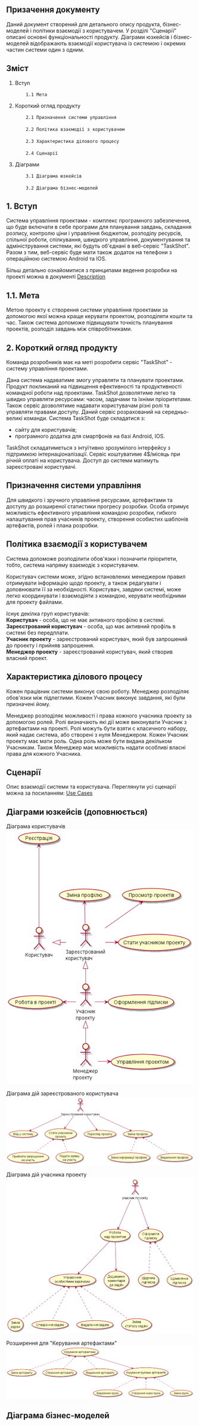 ## Призачення документу
Даний документ створений для детального опису продукта, бізнес-моделей і політики взаємодії з користувачем. У розділі "Сценарії" описані основні функціональності продукту. Діаграми юзкейсів і бізнес-моделей відображають взаємодії користувача із системою і окремих частин системи один з одним.
## Зміст
1. Вступ

           1.1 Мета

2. Короткий огляд продукту

           2.1 Призначення системи управління

           2.2 Політика взаємодії з користувачем

           2.3 Характеристика ділового процесу

           2.4 Сценарії

3. Діаграми

           3.1 Діаграма юзкейсів

           3.2 Діаграма бізнес-моделей

## 1. Вступ
Система управління проектами - комплекс програмного забезпечення, що буде включати в себе програми для планування завдань, складання розпису, контролю ціни і управління бюджетом, розподілу ресурсів, спільної роботи, спілкування, швидкого управління, документування та адміністрування системи, які будуть об'єднані в веб-сервіс "TaskShot". Разом з тим, веб-сервіс буде мати також додаток на телефони з операційною системою Android та IOS.

Більш детально ознайомитися з принципами ведення розробки на проекті можна в документі [Description](https://github.com/averkova-a/OBD_project/blob/master/Main/Description.md)
## 1.1. Мета
Метою проекту є створення системи управління проектами за допомогою якої  можна краще керувати проектом, розподіляти кошти та час. Також система допоможе підвищувати точність планування проектів, розподіл завдань між співробітниками.
## 2. Короткий огляд продукту
  Команда розробників має на меті розробити сервіс "TaskShot" -  систему управління проектами.

  Дана система надаватиме змогу управляти та планувати проектами. Продукт покликаний на підвищення ефективності та продуктивності командної роботи над проектами. TaskShot дозволятиме легко та швидко управляти ресурсами: часом, задачами та їхніми пріоритетами. Також сервіс дозволятиме надавати користувачам різні ролі та управляти правами доступу. Даний сервіс розрахований на середньо-великі команди.
  Система TaskShot буде складатися з:
   - сайту для користувачів;
   - програмного додатка для смартфонів на базі Android, IOS.  

TaskShot складатиметься з інтуїтивно зрозумілого інтерфейсу з підтримкою інтернаціоналізації. Сервіс коштуватиме 4$/місяць при річній оплаті на користувача. Доступ до системи матимуть зареєстровані користувачі.

## Призначення системи управління
Для швидкого і зручного управління ресурсами, артефактами та доступу до розширеної статистики прогресу розробки.
Особа отримує можливість ефективного управління командою розробки, гибкого налаштування прав учасників проекту, створення особистих шаблонів артефактів, ролей і плана розробки.

## Політика взаємодії з користувачем
Система допоможе розподілити обов'язки і позначити пріоритети, тобто, система напряму взаємодіє з користувачем.

Користувач системи може, згідно встановлених менеджером правил отримувати інформацію щодо проекту, а також редагувати і доповнювати її за необхідності.
Користувач, завдяки системі, може легко координувати і взаємодіяти з командою, керувати необхідними для проекту файлами.

Існує декілка груп користувачів: <br>
**Користувач** - особа, що не має активного профілю в системі. <br>
**Зареєстрований користувач** - особа, що має активний профіль в системі без передплати. <br>
**Учасник проекту** - зареєстрований користувач, який був запрошений до проекту і прийняв запрошення. <br>
**Менеджер проекту** - зареєстрований користувач, який створив власний проект. <br>


## Характеристика ділового процесу
Кожен працівник системи виконує свою роботу. Менеджер розподіляє обов'язки між підлеглими. Кожен Учасник виконує завдання, які були призначені йому. 


Менеджер розподіляє  можливості і права кожного учасника проекту за допомогою ролей. Ролі визначають які дії може виконувати Учасник з артефактами на проекті. Ролі можуть бути взяти с класичного набору, який надає система, або створені з нуля Менеджером. Кожен Учасник проекту має мати роль. Одна роль може бути видана декільком Учасникам. Також Менеджер має можливість надати особливі власні права для кожного Учасника.


## Сценарії
Опис взаємодії системи та користувача. Переглянути усі сценарії можна за посиланням: [Use Cases](https://github.com/averkova-a/OBD_project/tree/master/Main/Use%20Cases)


## Діаграми юзкейсів (доповнюється)
Діаграма користувачів
![Діаграма користувачів](https://github.com/averkova-a/OBD_project/blob/master/Main/UC-Diagram/Users.png)


Діаграма дій зареєстрованого користувача
![Діаграма дій зареєстрованого користувача](https://github.com/averkova-a/OBD_project/blob/master/Main/UC-Diagram/LoginUser.png)


Діаграма дій учасника проекту
![Діаграма дій учасника проекту](https://github.com/averkova-a/OBD_project/blob/master/Main/UC-Diagram/ProjectUser.png)


Розширення для "Керування артефактами"
![Розширення для "Керування артефактами"](https://github.com/averkova-a/OBD_project/blob/master/Main/UC-Diagram/Artefacts.png)
## Діаграма бізнес-моделей
